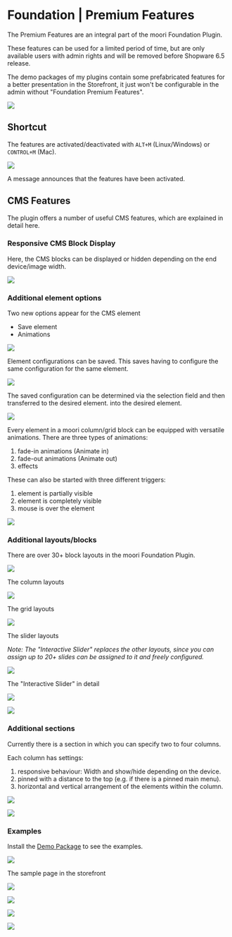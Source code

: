 # Foundation | Premium Features

The Premium Features are an integral part of the moori Foundation Plugin.

These features can be used for a limited period of time, but are only available 
users with admin rights and will be removed before Shopware 6.5 release.

The demo packages of my plugins contain some prefabricated features for a better presentation in the
Storefront, it just won't be configurable in the admin without "Foundation Premium Features".

![](images/mfu-01.jpg)

## Shortcut

The features are activated/deactivated with `ALT+M` (Linux/Windows) or `CONTROL+M` (Mac).

![](images/mfu-02.jpg)

A message announces that the features have been activated.

## CMS Features

The plugin offers a number of useful CMS features, which are explained in detail here.

### Responsive CMS Block Display

Here, the CMS blocks can be displayed or hidden depending on the end device/image width.

![](images/mfu-03.jpg)

### Additional element options

Two new options appear for the CMS element

- Save element
- Animations

![](images/mfu-04.jpg)

Element configurations can be saved. This saves having to configure the same
configuration for the same element.

![](images/mfu-05.jpg)

The saved configuration can be determined via the selection field and then transferred to the desired element.
into the desired element.

![](images/mfu-06.jpg)

Every element in a moori column/grid block can be equipped with versatile animations.
There are three types of animations:

1. fade-in animations (Animate in)
2. fade-out animations (Animate out)
3. effects

These can also be started with three different triggers:

1. element is partially visible
1. element is completely visible
1. mouse is over the element

![](images/mfu-07.jpg)

### Additional layouts/blocks

There are over 30+ block layouts in the moori Foundation Plugin.

![](images/mfu-08.jpg)

The column layouts

![](images/mfu-09.jpg)

The grid layouts

![](images/mfu-10.jpg)

The slider layouts

_Note: The "Interactive Slider" replaces the other layouts, since you can assign
up to 20+ slides can be assigned to it and freely configured._

![](images/mfu-11.jpg)

The "Interactive Slider" in detail

![](images/mfu-12.jpg)

![](images/mfu-13.jpg)

### Additional sections

Currently there is a section in which you can specify two to four columns.

Each column has settings:

1. responsive behaviour: Width and show/hide depending on the device.
2. pinned with a distance to the top (e.g. if there is a pinned main menu).
3. horizontal and vertical arrangement of the elements within the column.

![](images/mfu-14.jpg)

![](images/mfu-15.jpg)

### Examples

Install the [Demo Package](../MoorlFoundation/demo-assistant.md) to see the examples.

![](images/mfu-16.jpg)

The sample page in the storefront

![](images/mfu-17.jpg)

![](images/mfu-18.jpg)

![](images/mfu-19.jpg)

![](images/mfu-20.jpg)
